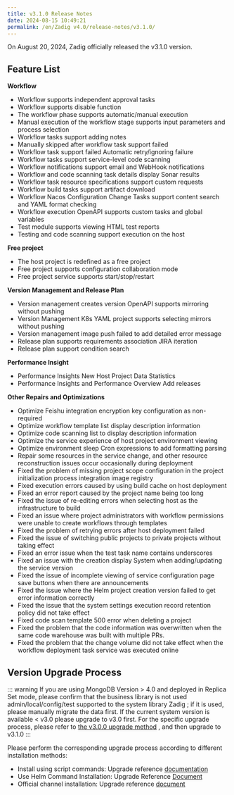 ```yaml
---
title: v3.1.0 Release Notes
date: 2024-08-15 10:49:21
permalink: /en/Zadig v4.0/release-notes/v3.1.0/
---
```

On August 20, 2024, Zadig officially released the v3.1.0 version.

## Feature List

**Workflow**
- Workflow supports independent approval tasks
- Workflow supports disable function
- The workflow phase supports automatic/manual execution
- Manual execution of the workflow stage supports input parameters and process selection
- Workflow tasks support adding notes
- Manually skipped after workflow task support failed
- Workflow task support failed Automatic retry/ignoring failure
- Workflow tasks support service-level code scanning
- Workflow notifications support email and WebHook notifications
- Workflow and code scanning task details display Sonar results
- Workflow task resource specifications support custom requests
- Workflow build tasks support artifact download
- Workflow Nacos Configuration Change Tasks support content search and YAML format checking
- Workflow execution OpenAPI supports custom tasks and global variables
- Test module supports viewing HTML test reports
- Testing and code scanning support execution on the host

**Free project**
- The host project is redefined as a free project
- Free project supports configuration collaboration mode
- Free project service supports start/stop/restart

**Version Management and Release Plan**
- Version management creates version OpenAPI supports mirroring without pushing
- Version Management K8s YAML project supports selecting mirrors without pushing
- Version management image push failed to add detailed error message
- Release plan supports requirements association JIRA iteration
- Release plan support condition search

**Performance Insight**
- Performance Insights New Host Project Data Statistics
- Performance Insights and Performance Overview Add releases

**Other Repairs and Optimizations**
- Optimize Feishu integration encryption key configuration as non-required
- Optimize workflow template list display description information
- Optimize code scanning list to display description information
- Optimize the service experience of host project environment viewing
- Optimize environment sleep Cron expressions to add formatting parsing
- Repair some resources in the service change, and other resource reconstruction issues occur occasionally during deployment
- Fixed the problem of missing project scope configuration in the project initialization process integration image registry
- Fixed execution errors caused by using build cache on host deployment
- Fixed an error report caused by the project name being too long
- Fixed the issue of re-editing errors when selecting host as the infrastructure to build
- Fixed an issue where project administrators with workflow permissions were unable to create workflows through templates
- Fixed the problem of retrying errors after host deployment failed
- Fixed the issue of switching public projects to private projects without taking effect
- Fixed an error issue when the test task name contains underscores
- Fixed an issue with the creation display System when adding/updating the service version
- Fixed the issue of incomplete viewing of service configuration page save buttons when there are announcements
- Fixed the issue where the Helm project creation version failed to get error information correctly
- Fixed the issue that the system settings execution record retention policy did not take effect
- Fixed code scan template 500 error when deleting a project
- Fixed the problem that the code information was overwritten when the same code warehouse was built with multiple PRs.
- Fixed the problem that the change volume did not take effect when the workflow deployment task service was executed online


## Version Upgrade Process

::: warning
If you are using MongoDB Version > 4.0 and deployed in Replica Set mode, please confirm that the business library is not used admin/local/config/test supported to the system library Zadig ; if it is used, please manually migrate the data first.
If the current system version is available < v3.0 please upgrade to v3.0 first. For the specific upgrade process, please refer to [the v3.0.0 upgrade method](/Zadig%20v3.0/release-notes/v3.0.0/#%E7%89%88%E6%9C%AC%E5%8D%87%E7%BA%A7%E8%BF%87%E7%A8%8B) , and then upgrade to v3.1.0
:::

Please perform the corresponding upgrade process according to different installation methods:

- Install using script commands: Upgrade reference [documentation](/Zadig%20v3.1/install/helm-deploy/#%E5%8D%87%E7%BA%A7)
- Use Helm Command Installation: Upgrade Reference [Document](/Zadig%20v3.1/install/helm-deploy/#%E5%8D%87%E7%BA%A7)
- Official channel installation: Upgrade reference [document](/Zadig%20v3.1/stable/install/#%E5%8D%87%E7%BA%A7)